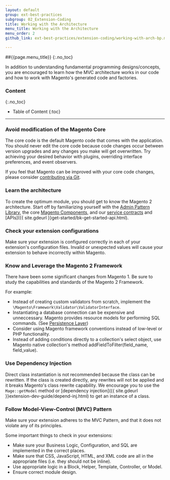 ```yaml
---
layout: default
group: ext-best-practices
subgroup: 02_Extension-Coding
title: Working with the Architecture
menu_title: Working with the Architecture
menu_order: 2
github_link: ext-best-practices/extension-coding/working-with-arch-bp.md

---
```


##{{page.menu_title}}
{:.no_toc}

In addition to understanding fundamental programming designs/concepts, you are encouraged to learn how the MVC architecture works in our code and how to work with Magento's generated code and factories.


### Content
{:.no_toc}

* Table of Content
{:toc}

---

### Avoid modification of the Magento Core
  The core code is the default Magento code that comes with the application. You should never edit the core code because code changes occur between version upgrades and any changes you make will get overwritten. Try achieving your desired behavior with plugins, overriding interface preferences, and event observers.

  If you feel that Magento can be improved with your core code changes, please consider [contributing via Git]({{site.gdeurl}}contributor-guide/contributing.html).

### Learn the architecture
  To create the optimum module, you should get to know the Magento 2 architecture. Start off by familiarizing yourself with the [Admin Pattern Library]({{site.gdeurl}}pattern-library/bk-pattern.html), the core [Magento Components]({{site.gdeurl}}extension-dev-guide/bk-extension-dev-guide.html), and our [service contracts]({{site.gdeurl}}extension-dev-guide/service-contracts/service-contracts.html) and [APIs]({{ site.gdeurl }}get-started/bk-get-started-api.html).

### Check your extension configurations
  Make sure your extension is configured correctly in each of your extension's configuration files. Invalid or unexpected values will cause your extension to behave incorrectly within Magento.

### Know and Leverage the Magento 2 Framework
  There have been some significant changes from Magento 1. Be sure to study the capabilities and standards of the Magento 2 Framework.

  For example:

  - Instead of creating custom validators from scratch, implement the `\Magento\Framework\Validator\ValidatorInterface`.
  - Instantiating a database connection can be expensive and unneccessary. Magento provides resource models for performing SQL commands. (See [Persistence Layer]({{site.gdeurl}}architecture/archi_perspectives/persist_layer.html))
  - Consider using Magento framework conventions instead of low-level or PHP functionality.
  - Instead of adding conditions directly to a collection's select object, use Magento native collection's method addFieldToFilter(field_name, field_value).

### Use Dependency Injection
  Direct class instantiation is not recommended because the class can be rewritten. If the class is created directly, any rewrites will not be applied and it breaks Magento's class rewrite capability. We encourage you to use the `Mage::getModel` method or [dependency injection]({{ site.gdeurl }}extension-dev-guide/depend-inj.html) to get an instance of a class.

### Follow Model-View-Control (MVC) Pattern
  Make sure your extension adheres to the MVC Pattern, and that it does not violate any of its principles.

  Some important things to check in your extensions:

  - Make sure your Business Logic, Configuration, and SQL are implemented in the correct places.
  - Make sure that CSS, JavaScript, HTML, and XML code are all in the appropriate files (i.e. they should not be inline).
  - Use appropriate logic in a Block, Helper, Template, Controller, or Model.
  - Ensure correct module design.
